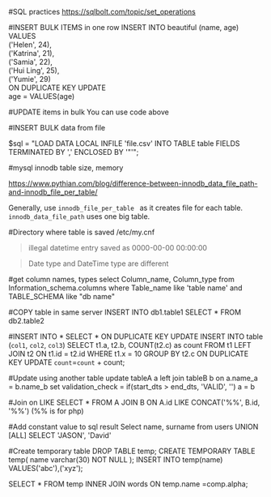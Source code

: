 #SQL practices
https://sqlbolt.com/topic/set_operations

#INSERT BULK ITEMS in one row
INSERT INTO beautiful (name, age) 
VALUES  
    ('Helen', 24),  
    ('Katrina', 21),  
    ('Samia', 22),  
    ('Hui Ling', 25),  
    ('Yumie', 29)  
ON DUPLICATE KEY UPDATE  
    age = VALUES(age)  


#UPDATE items in bulk
You can use code above

#INSERT BULK data from file

$sql = "LOAD DATA LOCAL INFILE 'file.csv' INTO TABLE table FIELDS TERMINATED BY ',' ENCLOSED BY '\"'";

#mysql innodb table size, memory

https://www.pythian.com/blog/difference-between-innodb_data_file_path-and-innodb_file_per_table/

Generally, use `innodb_file_per_table ` as it creates file for each table.
`innodb_data_file_path` uses one big table. 

#Directory where table is saved
/etc/my.cnf

> illegal datetime entry saved as  0000-00-00 00:00:00

> Date type and DateTime type are different

#get column names, types
select Column_name, Column_type 
from Information_schema.columns 
where Table_name like 'table name'
 and TABLE_SCHEMA like "db name"

#COPY table in same server
INSERT INTO db1.table1 
SELECT * FROM db2.table2

#INSERT INTO * SELECT * ON DUPLICATE KEY UPDATE 
INSERT INTO table (`col1`, `col2`, `col3`)
SELECT t1.a, t2.b, COUNT(t2.c) as count
FROM t1
LEFT JOIN t2
ON t1.id = t2.id
WHERE t1.x = 10
GROUP BY t2.c
ON DUPLICATE KEY UPDATE `count`=`count` + count;


#Update using another table
update tableA a
left join tableB b on
   a.name_a = b.name_b
set
   validation_check = if(start_dts > end_dts, 'VALID', '')
   a = b

#Join on LIKE
SELECT *
FROM A
JOIN B
ON A.id LIKE CONCAT('%%', B.id, '%%') 
(%% is for php)

#Add constant value to sql result
Select name, surname from users
UNION [ALL]
SELECT 'JASON', 'David'

#Create temporary table
DROP TABLE temp;
CREATE TEMPORARY TABLE temp(
	name varchar(30) NOT NULL
);
INSERT INTO temp(name) VALUES('abc'),('xyz');

SELECT * FROM temp
INNER JOIN words ON 
temp.name =comp.alpha;

